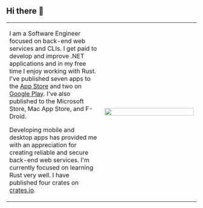 ## Hi there 👋

<table>
<tr>
<td width="50%">

I am a Software Engineer focused on back-end web services and CLIs. I get paid to develop and improve .NET applications and in my free time I enjoy working with Rust. I've published seven apps to the [App Store](https://apps.apple.com/us/developer/john-harrington/id1603002572) and two on [Google Play](https://play.google.com/store/apps/developer?id=John+Harrington). I've also published to the Microsoft Store, Mac App Store, and F-Droid. 

Developing mobile and desktop apps has provided me with an appreciation for creating reliable and secure back-end web services. I'm currently focused on learning Rust very well. I have published four crates on [crates.io](https://crates.io/users/harr1424).

</td>
<td width="50%">

<img src="https://github-readme-stats.vercel.app/api/top-langs/?username=harr1424&layout=compact&hide=Jupyter%20Notebook&theme=tokyonight" width="100%"/>

</td>
</tr>
</table>
